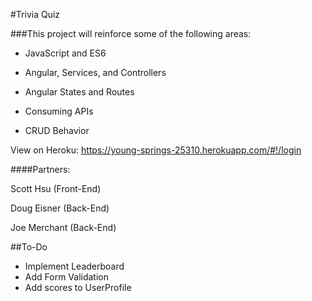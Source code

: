 #Trivia Quiz

###This project will reinforce some of the following areas:

- JavaScript and ES6

- Angular, Services, and Controllers

- Angular States and Routes

- Consuming APIs

- CRUD Behavior

View on Heroku: https://young-springs-25310.herokuapp.com/#!/login

####Partners: 

Scott Hsu (Front-End)

Doug Eisner (Back-End)

Joe Merchant (Back-End)

##To-Do

- Implement Leaderboard
- Add Form Validation
- Add scores to UserProfile


